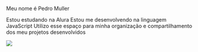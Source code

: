 Meu nome é Pedro Muller

Estou estudando na Alura
Estou me desenvolvendo na linguagem JavaScript
Utilizo esse espaço para minha organização e compartilhamento dos meu projetos desenvolvidos

![](https://media.giphy.com/media/v1.Y2lkPTc5MGI3NjExbG9pN3Nvam1vdXJ2bjFzdXBnZXBiNGloa2ZnMTRmcTFjdXUyajgzcSZlcD12MV9pbnRlcm5hbF9naWZfYnlfaWQmY3Q9Zw/boMexb13ui1wkBmrY1/giphy.gif)
